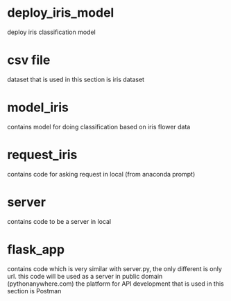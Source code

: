 # deploy_iris_model
deploy iris classification model

# csv file 
dataset that is used in this section is iris dataset

# model_iris 
contains model for doing classification based on iris flower data 

# request_iris 
contains code for asking request in local (from anaconda prompt) 

# server
contains code to be a server in local 

# flask_app 
contains code which is very similar with server.py, the only different is only url. 
this code will be used as a server in public domain (pythonanywhere.com) 
the platform for API development that is used in this section is Postman



